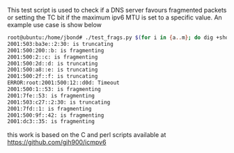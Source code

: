 This test script is used to check if a DNS server favours fragmented packets or setting the TC bit if the maximum ipv6 MTU is set to a specific value.  An example use case is show below


```bash
root@ubuntu:/home/jbond# ./test_frags.py $(for i in {a..m}; do dig +short aaaa ${i}.root-servers.net ; done)
2001:503:ba3e::2:30: is truncating
2001:500:200::b: is fragmenting
2001:500:2::c: is fragmenting
2001:500:2d::d: is truncating
2001:500:a8::e: is truncating
2001:500:2f::f: is truncating
ERROR:root:2001:500:12::d0d: Timeout
2001:500:1::53: is fragmenting
2001:7fe::53: is fragmenting
2001:503:c27::2:30: is truncating
2001:7fd::1: is fragmenting
2001:500:9f::42: is fragmenting
2001:dc3::35: is fragmenting
```


this work is based on the C and perl scripts available at https://github.com/gih900/icmpv6
